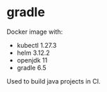 # gradle

Docker image with:

* kubectl 1.27.3
* helm 3.12.2
* openjdk 11
* gradle 6.5

Used to build java projects in CI.
